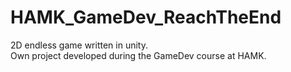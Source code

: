 # HAMK_GameDev_ReachTheEnd
2D endless game written in unity.  
Own project developed during the GameDev course at HAMK.
